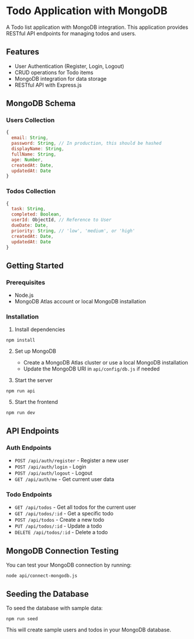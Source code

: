 # Todo Application with MongoDB

A Todo list application with MongoDB integration. This application provides RESTful API endpoints for managing todos and users.

## Features

- User Authentication (Register, Login, Logout)
- CRUD operations for Todo items
- MongoDB integration for data storage
- RESTful API with Express.js

## MongoDB Schema

### Users Collection
```javascript
{
  email: String,
  password: String, // In production, this should be hashed
  displayName: String,
  fullName: String,
  age: Number,
  createdAt: Date,
  updatedAt: Date
}
```

### Todos Collection
```javascript
{
  task: String,
  completed: Boolean,
  userId: ObjectId, // Reference to User
  dueDate: Date,
  priority: String, // 'low', 'medium', or 'high'
  createdAt: Date,
  updatedAt: Date
}
```

## Getting Started

### Prerequisites
- Node.js
- MongoDB Atlas account or local MongoDB installation

### Installation

1. Install dependencies
```
npm install
```

2. Set up MongoDB
   - Create a MongoDB Atlas cluster or use a local MongoDB installation
   - Update the MongoDB URI in `api/config/db.js` if needed

3. Start the server
```
npm run api
```

5. Start the frontend
```
npm run dev
```

## API Endpoints

### Auth Endpoints
- `POST /api/auth/register` - Register a new user
- `POST /api/auth/login` - Login
- `POST /api/auth/logout` - Logout
- `GET /api/auth/me` - Get current user data

### Todo Endpoints
- `GET /api/todos` - Get all todos for the current user
- `GET /api/todos/:id` - Get a specific todo
- `POST /api/todos` - Create a new todo
- `PUT /api/todos/:id` - Update a todo
- `DELETE /api/todos/:id` - Delete a todo

## MongoDB Connection Testing

You can test your MongoDB connection by running:
```
node api/connect-mongodb.js
```

## Seeding the Database

To seed the database with sample data:
```
npm run seed
```

This will create sample users and todos in your MongoDB database.
